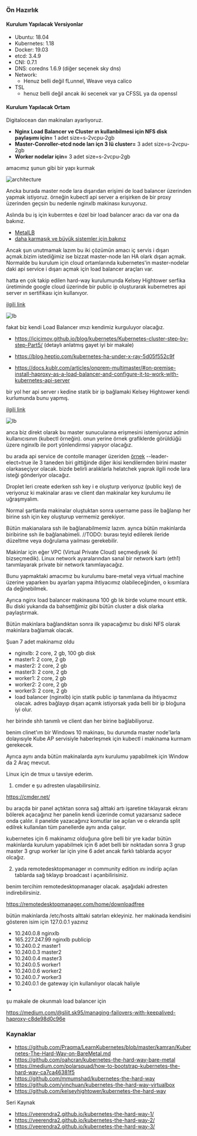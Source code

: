 ### Ön Hazırlık

#### Kurulum Yapılacak Versiyonlar

- Ubuntu: 18.04
- Kubernetes: 1.18
- Docker: 19.03
- etcd: 3.4.9
- CNI: 0.7.1
- DNS: coredns 1.6.9 (diğer seçenek sky dns)
- Network:
  - Henuz belli değil fLunnel, Weave veya calico
- TSL
  - henuz belli değil ancak iki secenek var ya CFSSL ya da openssl


#### Kurulum Yapılacak Ortam

Digitalocean dan makinaları ayarlıyoruz.

- __Nginx Load Balancer ve Cluster ın kullanbilmesi için NFS disk paylaşımı için=__ 1 adet size=s-2vcpu-2gb
- __Master-Conroller-etcd node ları içn 3 lü cluster=__ 3 adet size=s-2vcpu-2gb
- __Worker nodelar için=__ 3 adet size=s-2vcpu-2gb

amacımız şunun gibi bir yapı kurmak

![architecture](files/stacked_etcd_cluster.png)


Ancka burada master node lara dışarıdan erişimi de load balancer üzerinden yapmak istiyoruz. örneğin kubectl api server a erişirken de bir proxy üzerinden geçsin bu nedenle nginxlb makinasıı kuruyoruz.

Aslında bu iş için kuberntes e özel bir load balancer aracı da var ona da bakınız.  

- [MetalLB](https://metallb.universe.tf/) 
- [daha karmaşık ve büyük sistemler için bakınız](https://rancher.com/learning-paths/building-a-highly-available-kubernetes-cluster/)

Ancak şun unutmamak lazım bu iki çözümün amacı iç servis i dışarı açmak.bizim istediğimiz ise bizzat master-node ları HA olark dışarı açmak. Normalde bu kurulum için cloud ortamlarında kubernetes'in master-nodelar daki api service i dışarı açmak için load balancer araçları var. 

hatta en çok takip edilen hard-way kurulumunda Kelsey Hightower serfika üretiminde google cloud üzerinde bir public ip oluşturarak kubernetres api server ın sertifikası için kullanıyor.

[ilgili link](https://github.com/kelseyhightower/kubernetes-the-hard-way/blob/master/docs/04-certificate-authority.md#the-kubernetes-api-server-certificate)

![lb](files/external-load-balanced-k8s-apiserver.png)


fakat biz kendi Load Balancer ımızı kendimiz kurguluyor olacağız.


- https://icicimov.github.io/blog/kubernetes/Kubernetes-cluster-step-by-step-Part5/ (detaylı anlatmış gayet iyi bir makale)

- https://blog.heptio.com/kubernetes-ha-under-x-ray-5d05f552c9f

- https://docs.kublr.com/articles/onprem-multimaster/#on-premise-install-haproxy-as-a-load-balancer-and-configure-it-to-work-with-kubernetes-api-server


bir yol her api server ı kedine statik bir ip bağlamaki Kelsey Hightower kendi kurlumunda bunu yapmış. 


[ilgili link](https://github.com/kelseyhightower/kubernetes-the-hard-way/blob/master/docs/04-certificate-authority.md#the-kubernetes-api-server-certificate)

![lb](files/lb.png)

anca biz direkt olarak bu master sunucularına erişmesini istemiyoruz admin kullanıcısının (kubectl örneğin). onun yerine örnek grafiklerde görüldüğü üzere nginxlb ile port yönlendirmsi yapıyor olacağız.

bu arada api service de contolle manager üzeriden [örnek](https://github.com/kelseyhightower/kubernetes-the-hard-way/blob/master/docs/08-bootstrapping-kubernetes-controllers.md#configure-the-kubernetes-controller-manager) --leader-elect=true ile 3 taneden biri gittiğinde diğer ikisi kendilernden birini master olarkaseçiyor olacak. bizde belirli aralıklarla helatchek yaprak ilgili node lara isteği gönderiyor olacağız. 

Droplet leri create ederken ssh key i e oluşturp veriyoruz (public key) de veriyoruz ki makinalar arası ve client dan makinalar key kurulumu ile uğraşmyalım.

Normal şartlarda makinalar oluştuktan sonra username pass ile bağlanıp her birine ssh için key oluşturup vermemiz gerekiyor.

Bütün makianalara ssh ile bağlanabilmemiz lazım. ayrıca bütün makinlarda biribirine ssh ile bağlanabimeli. //TODO: burası teyid edilerek ileride düzeltme veya doğrulama yaılması gerekebilir.


Makinlar için eğer VPC (Virtual Private Cloud)
 seçmediysek (ki bizseçmedik). Linux network ayaralarından sanal bir network kartı (eth1) tanımlayarak private bir network tanımlayacağız.

Bunu yapmaktaki amacımız bu kurulumu bare-metal veya virtual machine üzerine yaparken bu ayarları yapma ihtiyacımız olabileceğinden,  o kısımlara da değinebilmek.

Ayrıca nginx load balancer makinasına 100 gb lık birde volume mount ettik. Bu diski yukarıda da bahsettğimiz gibi bütün cluster a disk olarka paylaştırmak.

Bütün makinlara bağlandıktan sonra ilk yapacağımız bu diski NFS olarak makinlara bağlamak olacak.

Şuan 7 adet makinamız oldu

- nginxlb: 2 core, 2 gb, 100 gb disk
- master1: 2 core, 2 gb
- master2: 2 core, 2 gb
- master3: 2 core, 2 gb
- worker1: 2 core, 2 gb
- worker2: 2 core, 2 gb
- worker3: 2 core, 2 gb
- load balancer (nginxlb) için statik public ip tanımlaına da ihtiyacmız olacak. adres bağlayıp dışarı açamk istiyorsak yada belli bir ip bloğuna iyi olur.


her birinde shh tanımlı ve client dan her birine bağlabiliyoruz. 

benim clinet'ım bir Windows 10 makinası, bu durumda master node'larla dolayısıyle Kube AP servisiyle haberleşmek için kubectl i makinama kurmam gerekecek. 

Ayrıca aynı anda bütün makinalarda aynı kurulumu yapabilmek için Window da 2 Araç mevcut.

Linux için de tmux u tavsiye ederim.

1. cmder e şu adresten ulaşabilirsiniz. 

https://cmder.net/

bu araçda bir panel açtıktan sonra sağ alttaki artı işaretine tıklayarak ekranı bölerek açacağınız her panelin kendi üzerinde comut yazarsanız sadece onda çalılır. il panelde yazacağınız komutlar ise açılan ve o ekranda split edilrek kullanılan tüm panellerde aynı anda çalışır.

kubernetes için 6 makinamız olduğuna göre belli bir yre kadar bütün makinlarda kurulum yapabilmek için 6 adet belli bir noktadan sonra 3 grup master 3 grup worker lar için yine 6 adet ancak farklı tablarda açıyor olcağız. 

2. yada remotedesktopmanager ın community edition ını indirip  açılan tablarda sağ tıklayıp broadcast i açanbilirisiniz.

benim tercihim remotedesktopmanager olacak. aşağıdaki adresten indirebilirsiniz.

https://remotedesktopmanager.com/home/downloadfree

bütün makinlarda /etc/hosts alttaki satırları ekleyiniz. her makinada kendisini gösteren isim için 127.0.0.1 yazınız


- 10.240.0.8 nginxlb 
- 165.227.247.99 nginxlb publicip
- 10.240.0.2 master1
- 10.240.0.3 master2
- 10.240.0.4 master3
- 10.240.0.5 worker1
- 10.240.0.6 worker2
- 10.240.0.7 worker3
- 10.240.0.1 de gateway için kullanılıyor olacak haliyle
- 


şu makale de okunmalı load balancer için

https://medium.com/@sliit.sk95/managing-failovers-with-keepalived-haproxy-c8de98d0c96e






### Kaynaklar

- https://github.com/Praqma/LearnKubernetes/blob/master/kamran/Kubernetes-The-Hard-Way-on-BareMetal.md
- https://github.com/oahcran/kubernetes-the-hard-way-bare-metal
- https://medium.com/polarsquad/how-to-bootstrap-kubernetes-the-hard-way-ca7ca46381f5
- https://github.com/mmumshad/kubernetes-the-hard-way
- https://github.com/yinchuan/kubernetes-the-hard-way-virtualbox
- https://github.com/kelseyhightower/kubernetes-the-hard-way

Seri Kaynak

- https://veerendra2.github.io/kubernetes-the-hard-way-1/
- https://veerendra2.github.io/kubernetes-the-hard-way-2/
- https://veerendra2.github.io/kubernetes-the-hard-way-3/
